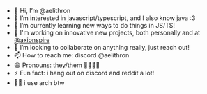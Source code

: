- 👋 Hi, I’m @aelithron
- 👀 I’m interested in javascript/typescript, and I also know java :3
- 🌱 I’m currently learning new ways to do things in JS/TS!
- 🥇 I'm working on innovative new projects, both personally and at [@axionspire](https://github.com/axionspire)
- 💞️ I’m looking to collaborate on anything really, just reach out!
- 📫 How to reach me: discord @aelithron
- 😄 Pronouns: they/them 💛🤍💜🖤
- ⚡ Fun fact: i hang out on discord and reddit a lot!
- 🧑‍💻 i use arch btw

<!---
aelithron/aelithron is a ✨ special ✨ repository because its `README.md` (this file) appears on your GitHub profile.
You can click the Preview link to take a look at your changes.
--->
